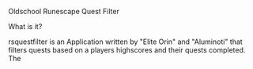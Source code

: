 Oldschool Runescape Quest Filter

What is it?

rsquestfilter is an Application written by "Elite Orin" and "Aluminoti" that filters quests based on a players highscores and their quests completed. The 

